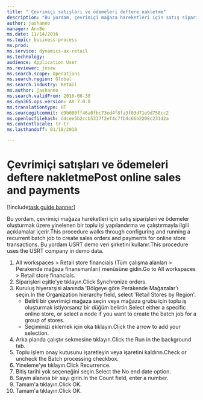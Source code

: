 ```yaml
--- 
title: " Çevrimiçi satışları ve ödemeleri deftere nakletme"
description: "Bu yordam, çevrimiçi mağaza hareketleri için satış siparişleri ve ödemeler oluşturmak üzere yinelenen bir toplu işi yapılandırma ve çalıştırmayla ilgili açıklamalar içerir."
author: jashanno
manager: AnnBe
ms.date: 11/14/2016
ms.topic: business-process
ms.prod: 
ms.service: dynamics-ax-retail
ms.technology: 
audience: Application User
ms.reviewer: josaw
ms.search.scope: Operations
ms.search.region: Global
ms.search.industry: Retail
ms.author: jashanno
ms.search.validFrom: 2016-06-30
ms.dyn365.ops.version: AX 7.0.0
ms.translationtype: HT
ms.sourcegitcommit: d9b080ff46a0fbc73ed4f8fa3f03d71e9d758cc2
ms.openlocfilehash: ddcee5b2ccb5337f2ef4c7fb4c66b2208c231d2a
ms.contentlocale: tr-tr
ms.lasthandoff: 01/18/2018

---
```

# <a name="post-online-sales-and-payments"></a><span data-ttu-id="2b815-103"> Çevrimiçi satışları ve ödemeleri deftere nakletme</span><span class="sxs-lookup"><span data-stu-id="2b815-103">Post online sales and payments</span></span>

[!include[task guide banner](../includes/task-guide-banner.md)]

<span data-ttu-id="2b815-104">Bu yordam, çevrimiçi mağaza hareketleri için satış siparişleri ve ödemeler oluşturmak üzere yinelenen bir toplu işi yapılandırma ve çalıştırmayla ilgili açıklamalar içerir.</span><span class="sxs-lookup"><span data-stu-id="2b815-104">This procedure walks through configuring and running a recurrent batch job to create sales orders and payments for online store transactions.</span></span> <span data-ttu-id="2b815-105">Bu yordam USRT demo veri şirketini kullanır.</span><span class="sxs-lookup"><span data-stu-id="2b815-105">This procedure uses the USRT company in demo data.</span></span>

1. <span data-ttu-id="2b815-106">All workspaces > Retail store financials (Tüm çalışma alanları > Perakende mağaza finansmanları) menüsüne gidin.</span><span class="sxs-lookup"><span data-stu-id="2b815-106">Go to All workspaces > Retail store financials.</span></span>
2. <span data-ttu-id="2b815-107">Siparişleri eşitle'ye tıklayın.</span><span class="sxs-lookup"><span data-stu-id="2b815-107">Click Synchronize orders.</span></span>
3. <span data-ttu-id="2b815-108">Kuruluş hiyerarşisi alanında 'Bölgeye göre Perakende Mağazalar'ı seçin.</span><span class="sxs-lookup"><span data-stu-id="2b815-108">In the Organization hierarchy field, select 'Retail Stores by Region'.</span></span>
    * <span data-ttu-id="2b815-109">Belirli bir çevrimiçi mağaza seçin veya mağaza grubu için toplu iş oluşturmak istiyorsanız bir düğüm belirtin.</span><span class="sxs-lookup"><span data-stu-id="2b815-109">Select either a specific online store, or select a node if you want to create the batch job for a group of stores.</span></span>  
    * <span data-ttu-id="2b815-110">Seçiminizi eklemek için oka tıklayın.</span><span class="sxs-lookup"><span data-stu-id="2b815-110">Click the arrow to add your selection.</span></span>  
4. <span data-ttu-id="2b815-111">Arka planda çalıştır sekmesine tıklayın.</span><span class="sxs-lookup"><span data-stu-id="2b815-111">Click the Run in the background tab.</span></span>
5. <span data-ttu-id="2b815-112">Toplu işlem onay kutusunu işaretleyin veya işaretini kaldırın.</span><span class="sxs-lookup"><span data-stu-id="2b815-112">Check or uncheck the Batch processing checkbox.</span></span>
6. <span data-ttu-id="2b815-113">Yineleme'ye tıklayın.</span><span class="sxs-lookup"><span data-stu-id="2b815-113">Click Recurrence.</span></span>
7. <span data-ttu-id="2b815-114">Bitiş tarihi yok seçeneğini seçin.</span><span class="sxs-lookup"><span data-stu-id="2b815-114">Select the No end date option.</span></span>
8. <span data-ttu-id="2b815-115">Sayım alanına bir sayı girin.</span><span class="sxs-lookup"><span data-stu-id="2b815-115">In the Count field, enter a number.</span></span>
9. <span data-ttu-id="2b815-116">Tamam'a tıklayın.</span><span class="sxs-lookup"><span data-stu-id="2b815-116">Click OK.</span></span>
10. <span data-ttu-id="2b815-117">Tamam'a tıklayın.</span><span class="sxs-lookup"><span data-stu-id="2b815-117">Click OK.</span></span>


